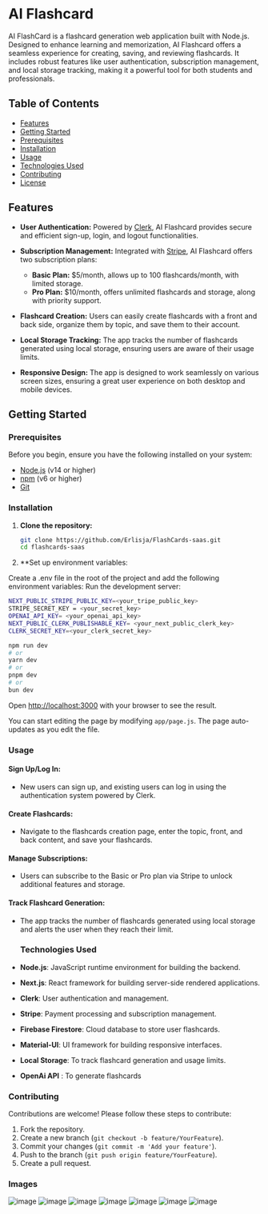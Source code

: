 # AI Flashcard

AI FlashCard is a flashcard generation web application built with Node.js. Designed to enhance learning and memorization, AI Flashcard offers a seamless experience for creating, saving, and reviewing flashcards. It includes robust features like user authentication, subscription management, and local storage tracking, making it a powerful tool for both students and professionals.

## Table of Contents

- [Features](#features)
- [Getting Started](#getting-started)
- [Prerequisites](#prerequisites)
- [Installation](#installation)
- [Usage](#usage)
- [Technologies Used](#technologies-used)
- [Contributing](#contributing)
- [License](#license)


## Features

- **User Authentication:** Powered by [Clerk](https://clerk.dev/), AI Flashcard provides secure and efficient sign-up, login, and logout functionalities.
  
- **Subscription Management:** Integrated with [Stripe](https://stripe.com/), AI Flashcard offers two subscription plans:
  - **Basic Plan:** $5/month, allows up to 100 flashcards/month, with limited storage.
  - **Pro Plan:** $10/month, offers unlimited flashcards and storage, along with priority support.
  
- **Flashcard Creation:** Users can easily create flashcards with a front and back side, organize them by topic, and save them to their account.
  
- **Local Storage Tracking:** The app tracks the number of flashcards generated using local storage, ensuring users are aware of their usage limits.

- **Responsive Design:** The app is designed to work seamlessly on various screen sizes, ensuring a great user experience on both desktop and mobile devices.

## Getting Started

### Prerequisites

Before you begin, ensure you have the following installed on your system:

- [Node.js](https://nodejs.org/) (v14 or higher)
- [npm](https://www.npmjs.com/) (v6 or higher)
- [Git](https://git-scm.com/)

### Installation

1. **Clone the repository:**

   ```bash
   git clone https://github.com/Erlisja/FlashCards-saas.git
   cd flashcards-saas
2. **Set up environment variables:

Create a .env file in the root of the project and add the following environment variables:
Run the development server:
```bash
NEXT_PUBLIC_STRIPE_PUBLIC_KEY=<your_tripe_public_key>
STRIPE_SECRET_KEY = <your_secret_key>
OPENAI_API_KEY= <your_openai_api_key>
NEXT_PUBLIC_CLERK_PUBLISHABLE_KEY= <your_next_public_clerk_key>
CLERK_SECRET_KEY=<your_clerk_secret_key>
```
```bash
npm run dev
# or
yarn dev
# or
pnpm dev
# or
bun dev
```

Open [http://localhost:3000](http://localhost:3000) with your browser to see the result.

You can start editing the page by modifying `app/page.js`. The page auto-updates as you edit the file.

### Usage

#### Sign Up/Log In:

- New users can sign up, and existing users can log in using the authentication system powered by Clerk.

#### Create Flashcards:

- Navigate to the flashcards creation page, enter the topic, front, and back content, and save your flashcards.

#### Manage Subscriptions:

- Users can subscribe to the Basic or Pro plan via Stripe to unlock additional features and storage.

#### Track Flashcard Generation:

- The app tracks the number of flashcards generated using local storage and alerts the user when they reach their limit.

  ### Technologies Used

- **Node.js**: JavaScript runtime environment for building the backend.
- **Next.js**: React framework for building server-side rendered applications.
- **Clerk**: User authentication and management.
- **Stripe**: Payment processing and subscription management.
- **Firebase Firestore**: Cloud database to store user flashcards.
- **Material-UI**: UI framework for building responsive interfaces.
- **Local Storage**: To track flashcard generation and usage limits.
- **OpenAi API** : To generate flashcards

### Contributing

Contributions are welcome! Please follow these steps to contribute:

1. Fork the repository.
2. Create a new branch (`git checkout -b feature/YourFeature`).
3. Commit your changes (`git commit -m 'Add your feature'`).
4. Push to the branch (`git push origin feature/YourFeature`).
5. Create a pull request.

### Images

![image](https://github.com/user-attachments/assets/e57f3fbf-40c9-4aa9-84d7-f7e35aa63eb3)
![image](https://github.com/user-attachments/assets/08e4c2ef-8d0f-4626-b61d-433ee165da70)
![image](https://github.com/user-attachments/assets/fc97638f-58a4-4367-9834-7a3920cdc351)
![image](https://github.com/user-attachments/assets/a9ea5d14-935d-4c53-b91a-8c7188114285)
![image](https://github.com/user-attachments/assets/2a1b248e-faaa-4df1-bb34-72eea192827f)
![image](https://github.com/user-attachments/assets/116fffb2-2af6-4521-9851-7fd8246fbd67)
![image](https://github.com/user-attachments/assets/2a56f412-2c03-455e-84c2-520bdca6da24)








